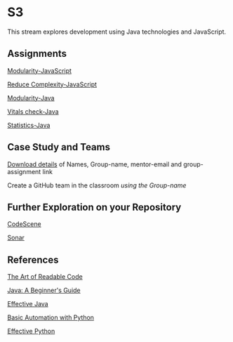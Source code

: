 # S3

This stream explores development using Java technologies and JavaScript.

## Assignments

[Modularity-JavaScript](https://classroom.github.com/a/r0HK1OZW)

[Reduce Complexity-JavaScript](https://classroom.github.com/a/Ft3dXs_E)

[Modularity-Java](https://classroom.github.com/a/StH_x0Tt)

[Vitals check-Java](https://classroom.github.com/a/B17I0kQs)

[Statistics-Java](https://classroom.github.com/a/lpIqcdWI)

## Case Study and Teams

[Download details](case-teams/S3-case-groups.pdf)
of Names, Group-name, mentor-email and group-assignment link

Create a GitHub team in the classroom *using the Group-name*

## Further Exploration on your Repository

[CodeScene](https://codescene.io/)

[Sonar](https://sonarcloud.io/)

## References

[The Art of Readable Code](https://learning.oreilly.com/library/view/the-art-of/9781449318482/)

[Java: A Beginner's Guide](https://learning.oreilly.com/library/view/java-a-beginners/9781260440225/)

[Effective Java](https://learning.oreilly.com/library/view/effective-java/9780134686097/)

[Basic Automation with Python](https://automatetheboringstuff.com/)

[Effective Python](https://learning.oreilly.com/library/view/effective-python-90/9780134854717/)
